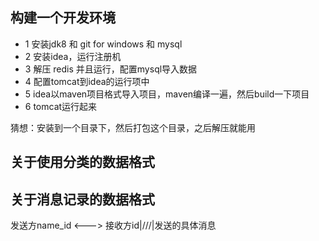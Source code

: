 ## 构建一个开发环境
* 1 安装jdk8 和 git for windows 和 mysql
* 2 安装idea，运行注册机
* 3 解压 redis 并且运行，配置mysql导入数据
* 4 配置tomcat到idea的运行项中
* 5 idea以maven项目格式导入项目，maven编译一遍，然后build一下项目
* 6 tomcat运行起来

猜想：安装到一个目录下，然后打包这个目录，之后解压就能用



## 关于使用分类的数据格式

## 关于消息记录的数据格式
发送方name_id <---> 接收方id|///|发送的具体消息
